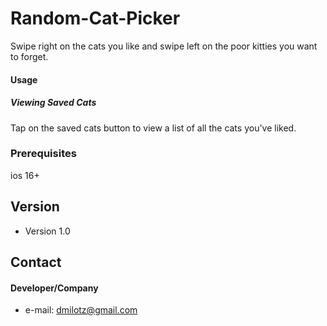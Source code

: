 # Random-Cat-Picker
Swipe right on the cats you like and swipe left on the poor kitties you want to forget. 

#### Usage
##### Viewing Saved Cats
Tap on the saved cats button to view a list of all the cats you've liked.

### Prerequisites
ios 16+

## Version
* Version 1.0

## Contact
#### Developer/Company
* e-mail: dmilotz@gmail.com
